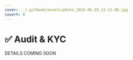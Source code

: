 ```yaml
---
cover: ../.gitbook/assets/photo_2022-05-29_12-11-08.jpg
coverY: 0
---
```


# ✅ Audit & KYC

DETAILS COMING SOON
